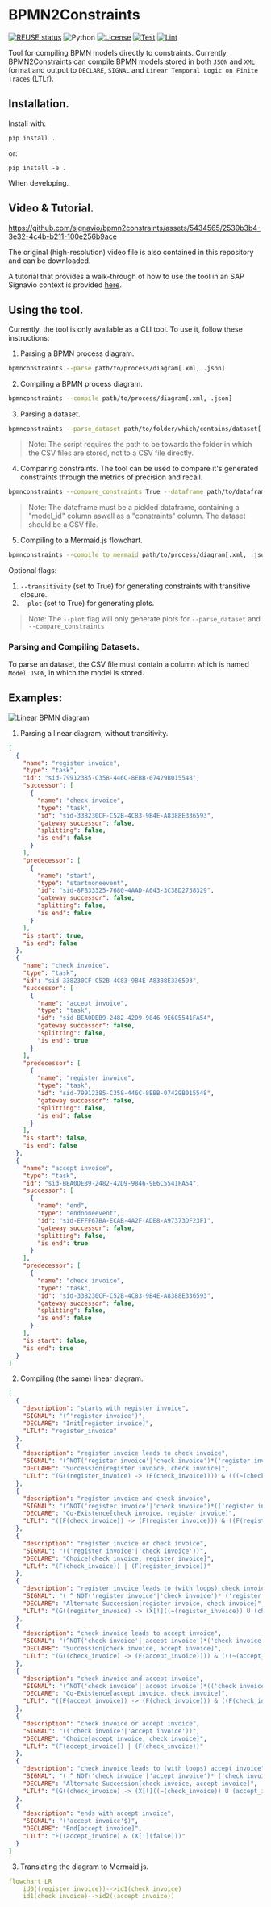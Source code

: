 # BPMN2Constraints
[![REUSE status](https://api.reuse.software/badge/github.com/signavio/bpmn2constraints)](https://api.reuse.software/info/github.com/signavio/bpmn2constraints)
![Python](https://img.shields.io/badge/python-3.8-blue.svg)
[![License](https://img.shields.io/badge/License-Apache_2.0-blue.svg)](https://opensource.org/licenses/Apache-2.0)
[![Test](https://github.com/signavio/bpmn2constraints/actions/workflows/main.yml/badge.svg)](https://github.com/signavio/bpmn2constraints/actions/workflows/main.yml/badge.svg)
[![Lint](https://github.com/signavio/bpmn2constraints/actions/workflows/lint.yml/badge.svg)](https://github.com/signavio/bpmn2constraints/actions/workflows/lint.yml/badge.svg)




Tool for compiling BPMN models directly to constraints. Currently, BPMN2Constraints can compile BPMN models stored in both `JSON` and `XML` format and output to `DECLARE`, `SIGNAL` and `Linear Temporal Logic on Finite Traces` (LTLf).

## Installation.
Install with:
```terminal
pip install .
```
 or:
 ```terminal
pip install -e .
```
When developing.

## Video & Tutorial.


https://github.com/signavio/bpmn2constraints/assets/5434565/2539b3b4-3e32-4c4b-b211-100e256b9ace


The original (high-resolution) video file is also contained in this repository and can be downloaded.

A tutorial that provides a walk-through of how to use the tool in an SAP Signavio context is provided [here](./tutorial/tutorial.ipynb).

## Using the tool.
Currently, the tool is only available as a CLI tool. To use it, follow these instructions:
1. Parsing a BPMN process diagram.
```bash
bpmnconstraints --parse path/to/process/diagram[.xml, .json]
```
2. Compiling a BPMN process diagram.
```bash
bpmnconstraints --compile path/to/process/diagram[.xml, .json]
```
3. Parsing a dataset.
```bash
bpmnconstraints --parse_dataset path/to/folder/which/contains/dataset[.xml, .json]
```
> Note: The script requires the path to be towards the folder in which the CSV files are stored, not to a CSV file directly.
4. Comparing constraints.
The tool can be used to compare it's generated constraints through the metrics of precision and recall.
```bash
bpmnconstraints --compare_constraints True --dataframe path/to/dataframe --dataset path/to/dataset
```
> Note: The dataframe must be a pickled dataframe, containing a "model_id" column aswell as a "constraints" column. The dataset should be a CSV file.

5. Compiling to a Mermaid.js flowchart.
```bash
bpmnconstraints --compile_to_mermaid path/to/process/diagram[.xml, .json]
```

Optional flags:
1.  `--transitivity` (set to True) for generating constraints with transitive closure.
2. `--plot` (set to True) for generating plots.
> Note: The `--plot` flag will only generate plots for ``--parse_dataset`` and `--compare_constraints`

### Parsing and Compiling Datasets.
To parse an dataset, the CSV file must contain a column which is named `Model JSON`, in which the model is stored.

## Examples:
![Linear BPMN diagram](/assets/linear.png)
1. Parsing a linear diagram, without transitivity.
```json
[
  {
    "name": "register invoice",
    "type": "task",
    "id": "sid-79912385-C358-446C-8EBB-07429B015548",
    "successor": [
      {
        "name": "check invoice",
        "type": "task",
        "id": "sid-338230CF-C52B-4C83-9B4E-A8388E336593",
        "gateway successor": false,
        "splitting": false,
        "is end": false
      }
    ],
    "predecessor": [
      {
        "name": "start",
        "type": "startnoneevent",
        "id": "sid-8FB33325-7680-4AAD-A043-3C38D2758329",
        "gateway successor": false,
        "splitting": false,
        "is end": false
      }
    ],
    "is start": true,
    "is end": false
  },
  {
    "name": "check invoice",
    "type": "task",
    "id": "sid-338230CF-C52B-4C83-9B4E-A8388E336593",
    "successor": [
      {
        "name": "accept invoice",
        "type": "task",
        "id": "sid-BEA0DEB9-2482-42D9-9846-9E6C5541FA54",
        "gateway successor": false,
        "splitting": false,
        "is end": true
      }
    ],
    "predecessor": [
      {
        "name": "register invoice",
        "type": "task",
        "id": "sid-79912385-C358-446C-8EBB-07429B015548",
        "gateway successor": false,
        "splitting": false,
        "is end": false
      }
    ],
    "is start": false,
    "is end": false
  },
  {
    "name": "accept invoice",
    "type": "task",
    "id": "sid-BEA0DEB9-2482-42D9-9846-9E6C5541FA54",
    "successor": [
      {
        "name": "end",
        "type": "endnoneevent",
        "id": "sid-EFFF67BA-ECAB-4A2F-ADE8-A97373DF23F1",
        "gateway successor": false,
        "splitting": false,
        "is end": true
      }
    ],
    "predecessor": [
      {
        "name": "check invoice",
        "type": "task",
        "id": "sid-338230CF-C52B-4C83-9B4E-A8388E336593",
        "gateway successor": false,
        "splitting": false,
        "is end": false
      }
    ],
    "is start": false,
    "is end": true
  }
]
```

2. Compiling (the same) linear diagram.
```json
[
  {
    "description": "starts with register invoice",
    "SIGNAL": "(^'register invoice')",
    "DECLARE": "Init[register invoice]",
    "LTLf": "register_invoice"
  },
  {
    "description": "register invoice leads to check invoice",
    "SIGNAL": "(^NOT('register invoice'|'check invoice')*('register invoice'~>'check invoice')*NOT('register invoice'|'check invoice')*$)",
    "DECLARE": "Succession[register invoice, check invoice]",
    "LTLf": "(G((register_invoice) -> (F(check_invoice)))) & (((~(check_invoice)) U (register_invoice)) | (G(~(check_invoice))))"
  },
  {
    "description": "register invoice and check invoice",
    "SIGNAL": "(^NOT('register invoice'|'check invoice')*(('register invoice'ANY*'check invoice'ANY*)|('check invoice'ANY* 'register invoice' ANY*))* NOT('register invoice'|'check invoice')*$)",
    "DECLARE": "Co-Existence[check invoice, register invoice]",
    "LTLf": "((F(check_invoice)) -> (F(register_invoice))) & ((F(register_invoice)) -> (F(check_invoice)))"
  },
  {
    "description": "register invoice or check invoice",
    "SIGNAL": "(('register invoice'|'check invoice'))",
    "DECLARE": "Choice[check invoice, register invoice]",
    "LTLf": "(F(check_invoice)) | (F(register_invoice))"
  },
  {
    "description": "register invoice leads to (with loops) check invoice",
    "SIGNAL": "( ^ NOT('register invoice'|'check invoice')* ('register invoice'NOT('register invoice'|'check invoice')*'check invoice'NOT('register invoice'|'check invoice')*)*NOT('register invoice'|'check invoice')* $)",
    "DECLARE": "Alternate Succession[register invoice, check invoice]",
    "LTLf": "(G((register_invoice) -> (X[!]((~(register_invoice)) U (check_invoice))))) & (((~(check_invoice)) U (register_invoice)) | (G(~(check_invoice)))) & (G((check_invoice) -> (((~(check_invoice)) U (register_invoice)) | (G(~(check_invoice))))))"
  },
  {
    "description": "check invoice leads to accept invoice",
    "SIGNAL": "(^NOT('check invoice'|'accept invoice')*('check invoice'~>'accept invoice')*NOT('check invoice'|'accept invoice')*$)",
    "DECLARE": "Succession[check invoice, accept invoice]",
    "LTLf": "(G((check_invoice) -> (F(accept_invoice)))) & (((~(accept_invoice)) U (check_invoice)) | (G(~(accept_invoice))))"
  },
  {
    "description": "check invoice and accept invoice",
    "SIGNAL": "(^NOT('check invoice'|'accept invoice')*(('check invoice'ANY*'accept invoice'ANY*)|('accept invoice'ANY* 'check invoice' ANY*))* NOT('check invoice'|'accept invoice')*$)",
    "DECLARE": "Co-Existence[accept invoice, check invoice]",
    "LTLf": "((F(accept_invoice)) -> (F(check_invoice))) & ((F(check_invoice)) -> (F(accept_invoice)))"
  },
  {
    "description": "check invoice or accept invoice",
    "SIGNAL": "(('check invoice'|'accept invoice'))",
    "DECLARE": "Choice[accept invoice, check invoice]",
    "LTLf": "(F(accept_invoice)) | (F(check_invoice))"
  },
  {
    "description": "check invoice leads to (with loops) accept invoice",
    "SIGNAL": "( ^ NOT('check invoice'|'accept invoice')* ('check invoice'NOT('check invoice'|'accept invoice')*'accept invoice'NOT('check invoice'|'accept invoice')*)*NOT('check invoice'|'accept invoice')* $)",
    "DECLARE": "Alternate Succession[check invoice, accept invoice]",
    "LTLf": "(G((check_invoice) -> (X[!]((~(check_invoice)) U (accept_invoice))))) & (((~(accept_invoice)) U (check_invoice)) | (G(~(accept_invoice)))) & (G((accept_invoice) -> (((~(accept_invoice)) U (check_invoice)) | (G(~(accept_invoice))))))"
  },
  {
    "description": "ends with accept invoice",
    "SIGNAL": "('accept invoice'$)",
    "DECLARE": "End[accept invoice]",
    "LTLf": "F((accept_invoice) & (X[!](false)))"
  }
]
```
3. Translating the diagram to Mermaid.js.
```yaml
flowchart LR
    id0((register invoice))-->id1(check invoice)
    id1(check invoice)-->id2((accept invoice))
```